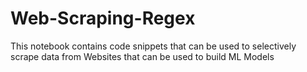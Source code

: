 # Web-Scraping-Regex

This notebook contains code snippets that can be used to selectively scrape data from Websites that can be used to build ML Models
